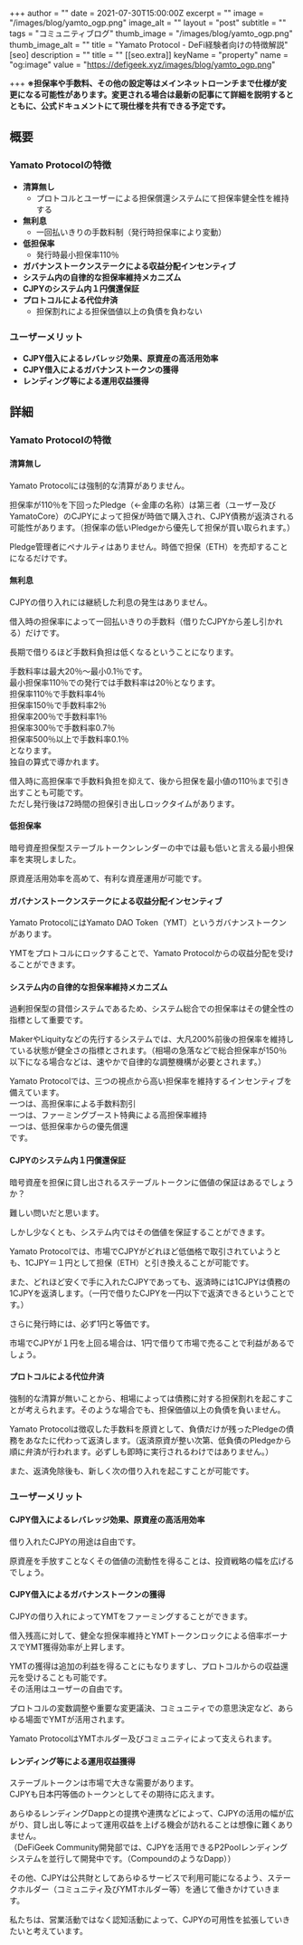 +++
author = ""
date = 2021-07-30T15:00:00Z
excerpt = ""
image = "/images/blog/yamto_ogp.png"
image_alt = ""
layout = "post"
subtitle = ""
tags = "コミュニティブログ"
thumb_image = "/images/blog/yamto_ogp.png"
thumb_image_alt = ""
title = "Yamato Protocol - DeFi経験者向けの特徴解説"
[seo]
description = ""
title = ""
[[seo.extra]]
keyName = "property"
name = "og:image"
value = "https://defigeek.xyz/images/blog/yamto_ogp.png"

+++
**※担保率や手数料、その他の設定等はメインネットローンチまで仕様が変更になる可能性があります。変更される場合は最新の記事にて詳細を説明するとともに、公式ドキュメントにて現仕様を共有できる予定です。**

## 概要

### **Yamato Protocolの特徴**

* **清算無し**
  * プロトコルとユーザーによる担保償還システムにて担保率健全性を維持する
* **無利息**
  * 一回払いきりの手数料制（発行時担保率により変動）
* **低担保率**
  * 発行時最小担保率110％
* **ガバナンストークンステークによる収益分配インセンティブ**
* **システム内の自律的な担保率維持メカニズム**
* **CJPYのシステム内１円償還保証**
* **プロトコルによる代位弁済**
  * 担保割れによる担保価値以上の負債を負わない

### ユーザーメリット

* **CJPY借入によるレバレッジ効果、原資産の高活用効率**
* **CJPY借入によるガバナンストークンの獲得**
* **レンディング等による運用収益獲得**

## 詳細

### **Yamato Protocolの特徴**

#### **清算無し**

Yamato Protocolには強制的な清算がありません。

担保率が110％を下回ったPledge（←金庫の名称）は第三者（ユーザー及びYamatoCore）のCJPYによって担保が時価で購入され、CJPY債務が返済される可能性があります。（担保率の低いPledgeから優先して担保が買い取られます。）

Pledge管理者にペナルティはありません。時価で担保（ETH）を売却することになるだけです。

#### **無利息**

CJPYの借り入れには継続した利息の発生はありません。

借入時の担保率によって一回払いきりの手数料（借りたCJPYから差し引かれる）だけです。

長期で借りるほど手数料負担は低くなるということになります。

手数料率は最大20％～最小0.1％です。  
最小担保率110％での発行では手数料率は20％となります。  
担保率110％で手数料率4％  
担保率150％で手数料率2％  
担保率200％で手数料率1％  
担保率300％で手数料率0.7％  
担保率500％以上で手数料率0.1％  
となります。  
独自の算式で導かれます。

借入時に高担保率で手数料負担を抑えて、後から担保を最小値の110％まで引き出すことも可能です。  
ただし発行後は72時間の担保引き出しロックタイムがあります。

#### **低担保率**

暗号資産担保型ステーブルトークンレンダーの中では最も低いと言える最小担保率を実現しました。

原資産活用効率を高めて、有利な資産運用が可能です。

#### **ガバナンストークンステークによる収益分配インセンティブ**

Yamato ProtocolにはYamato DAO Token（YMT）というガバナンストークンがあります。

YMTをプロトコルにロックすることで、Yamato Protocolからの収益分配を受けることができます。

#### **システム内の自律的な担保率維持メカニズム**

過剰担保型の貸借システムであるため、システム総合での担保率はその健全性の指標として重要です。

MakerやLiquityなどの先行するシステムでは、大凡200%前後の担保率を維持している状態が健全さの指標とされます。（相場の急落などで総合担保率が150％以下になる場合などは、速やかで自律的な調整機構が必要とされます。）

Yamato Protocolでは、三つの視点から高い担保率を維持するインセンティブを備えています。  
一つは、高担保率による手数料割引  
一つは、ファーミングブースト特典による高担保率維持  
一つは、低担保率からの優先償還  
です。

#### **CJPYのシステム内１円償還保証**

暗号資産を担保に貸し出されるステーブルトークンに価値の保証はあるでしょうか？

難しい問いだと思います。

しかし少なくとも、システム内ではその価値を保証することができます。

Yamato Protocolでは、市場でCJPYがどれほど低価格で取引されていようとも、1CJPY＝１円として担保（ETH）と引き換えることが可能です。

また、どれほど安くで手に入れたCJPYであっても、返済時には1CJPYは債務の1CJPYを返済します。（一円で借りたCJPYを一円以下で返済できるということです。）

さらに発行時には、必ず1円と等価です。

市場でCJPYが１円を上回る場合は、1円で借りて市場で売ることで利益があるでしょう。

#### **プロトコルによる代位弁済**

強制的な清算が無いことから、相場によっては債務に対する担保割れを起こすことが考えられます。そのような場合でも、担保価値以上の負債を負いません。

Yamato Protocolは徴収した手数料を原資として、負債だけが残ったPledgeの債務をあなたに代わって返済します。（返済原資が整い次第、低負債のPledgeから順に弁済が行われます。必ずしも即時に実行されるわけではありません。）

また、返済免除後も、新しく次の借り入れを起こすことが可能です。

### ユーザーメリット

#### **CJPY借入によるレバレッジ効果、原資産の高活用効率**

借り入れたCJPYの用途は自由です。

原資産を手放すことなくその価値の流動性を得ることは、投資戦略の幅を広げるでしょう。

#### **CJPY借入によるガバナンストークンの獲得**

CJPYの借り入れによってYMTをファーミングすることができます。

借入残高に対して、健全な担保率維持とYMTトークンロックによる倍率ボーナスでYMT獲得効率が上昇します。

YMTの獲得は追加の利益を得ることにもなりますし、プロトコルからの収益還元を受けることも可能です。  
その活用はユーザーの自由です。

プロトコルの変数調整や重要な変更議決、コミュニティでの意思決定など、あらゆる場面でYMTが活用されます。

Yamato ProtocolはYMTホルダー及びコミュニティによって支えられます。

#### **レンディング等による運用収益獲得**

ステーブルトークンは市場で大きな需要があります。  
CJPYも日本円等価のトークンとしてその期待に応えます。

あらゆるレンディングDappとの提携や連携などによって、CJPYの活用の幅が広がり、貸し出し等によって運用収益を上げる機会が訪れることは想像に難くありません。  
（DeFiGeek Community開発部では、CJPYを活用できるP2Poolレンディングシステムを並行して開発中です。（CompoundのようなDapp））

その他、CJPYは公共財としてあらゆるサービスで利用可能になるよう、ステークホルダー（コミュニティ及びYMTホルダー等）を通じて働きかけていきます。

私たちは、営業活動ではなく認知活動によって、CJPYの可用性を拡張していきたいと考えています。